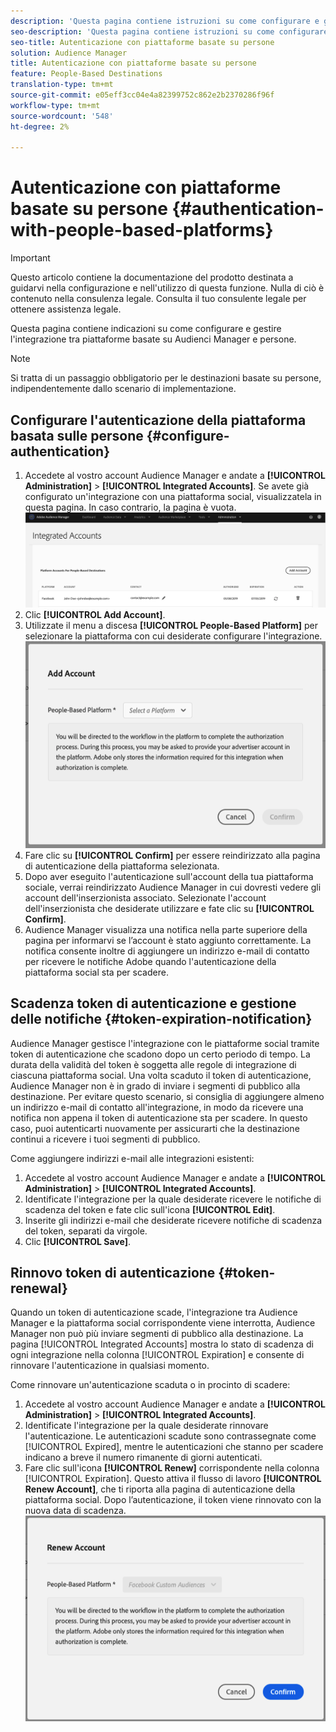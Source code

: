 ```yaml
---
description: 'Questa pagina contiene istruzioni su come configurare e gestire l''integrazione tra  Audience Manager e piattaforme basate su persone. '
seo-description: 'Questa pagina contiene istruzioni su come configurare e gestire l''integrazione tra  Audience Manager e piattaforme basate su persone. '
seo-title: Autenticazione con piattaforme basate su persone
solution: Audience Manager
title: Autenticazione con piattaforme basate su persone
feature: People-Based Destinations
translation-type: tm+mt
source-git-commit: e05eff3cc04e4a82399752c862e2b2370286f96f
workflow-type: tm+mt
source-wordcount: '548'
ht-degree: 2%

---
```



# Autenticazione con piattaforme basate su persone {#authentication-with-people-based-platforms}

>[!IMPORTANT]
>Questo articolo contiene la documentazione del prodotto destinata a guidarvi nella configurazione e nell&#39;utilizzo di questa funzione. Nulla di ciò è contenuto nella consulenza legale. Consulta il tuo consulente legale per ottenere assistenza legale.

Questa pagina contiene indicazioni su come configurare e gestire l&#39;integrazione
tra  piattaforme basate su Audienci Manager e persone.

>[!NOTE]
>Si tratta di un passaggio obbligatorio per le destinazioni basate su persone, indipendentemente dallo scenario di implementazione.

## Configurare l&#39;autenticazione della piattaforma basata sulle persone {#configure-authentication}

1. Accedete al vostro account  Audience Manager e andate a **[!UICONTROL Administration]** > **[!UICONTROL Integrated Accounts]**. Se avete già configurato un&#39;integrazione con una piattaforma social, visualizzatela in questa pagina. In caso contrario, la pagina è vuota.
   ![integrazione basata sulle persone](assets/pbd-config.png)
2. Clic **[!UICONTROL Add Account]**.
3. Utilizzate il menu a discesa **[!UICONTROL People-Based Platform]** per selezionare la piattaforma con cui desiderate configurare l&#39;integrazione.
   ![piattaforma basata sulle persone](assets/pbd-add.png)
4. Fare clic su **[!UICONTROL Confirm]** per essere reindirizzato alla pagina di autenticazione della piattaforma selezionata.
5. Dopo aver eseguito l&#39;autenticazione sull&#39;account della tua piattaforma sociale, verrai reindirizzato  Audience Manager in cui dovresti vedere gli account dell&#39;inserzionista associato. Selezionate l&#39;account dell&#39;inserzionista che desiderate utilizzare e fate clic su **[!UICONTROL Confirm]**.
6.  Audience Manager visualizza una notifica nella parte superiore della pagina per informarvi se l’account è stato aggiunto correttamente. La notifica consente inoltre di aggiungere un indirizzo e-mail di contatto per ricevere le notifiche  Adobe quando l&#39;autenticazione della piattaforma social sta per scadere.

## Scadenza token di autenticazione e gestione delle notifiche {#token-expiration-notification}

 Audience Manager gestisce l&#39;integrazione con le piattaforme social tramite token di autenticazione che scadono dopo un certo periodo di tempo. La durata della validità del token è soggetta alle regole di integrazione di ciascuna piattaforma social. Una volta scaduto il token di autenticazione,  Audience Manager non è in grado di inviare i segmenti di pubblico alla destinazione. Per evitare questo scenario, si consiglia di aggiungere almeno un indirizzo e-mail di contatto all&#39;integrazione, in modo da ricevere una notifica non appena il token di autenticazione sta per scadere. In questo caso, puoi autenticarti nuovamente per assicurarti che la destinazione continui a ricevere i tuoi segmenti di pubblico.

Come aggiungere indirizzi e-mail alle integrazioni esistenti:

1. Accedete al vostro account  Audience Manager e andate a **[!UICONTROL Administration]** > **[!UICONTROL Integrated Accounts]**.
1. Identificate l&#39;integrazione per la quale desiderate ricevere le notifiche di scadenza del token e fate clic sull&#39;icona **[!UICONTROL Edit]**.
1. Inserite gli indirizzi e-mail che desiderate ricevere notifiche di scadenza del token, separati da virgole.
1. Clic **[!UICONTROL Save]**.

## Rinnovo token di autenticazione {#token-renewal}

Quando un token di autenticazione scade, l&#39;integrazione tra  Audience Manager e la piattaforma social corrispondente viene interrotta,  Audience Manager non può più inviare segmenti di pubblico alla destinazione. La pagina [!UICONTROL Integrated Accounts] mostra lo stato di scadenza di ogni integrazione nella colonna [!UICONTROL Expiration] e consente di rinnovare l&#39;autenticazione in qualsiasi momento.

Come rinnovare un&#39;autenticazione scaduta o in procinto di scadere:
1. Accedete al vostro account  Audience Manager e andate a **[!UICONTROL Administration]** > **[!UICONTROL Integrated Accounts]**.
1. Identificate l&#39;integrazione per la quale desiderate rinnovare l&#39;autenticazione. Le autenticazioni scadute sono contrassegnate come [!UICONTROL Expired], mentre le autenticazioni che stanno per scadere indicano a breve il numero rimanente di giorni autenticati.
1. Fare clic sull&#39;icona **[!UICONTROL Renew]** corrispondente nella colonna [!UICONTROL Expiration]. Questo attiva il flusso di lavoro **[!UICONTROL Renew Account]**, che ti riporta alla pagina di autenticazione della piattaforma social. Dopo l’autenticazione, il token viene rinnovato con la nuova data di scadenza.
   ![pbd-rinnovo](assets/pbd-renew.png)
